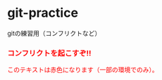# git-practice
gitの練習用（コンフリクトなど）
<h3 style="color: red;">コンフリクトを起こすぞ!!</h3>
<div style="color: red;">
  このテキストは赤色になります（一部の環境でのみ）。
</div>

